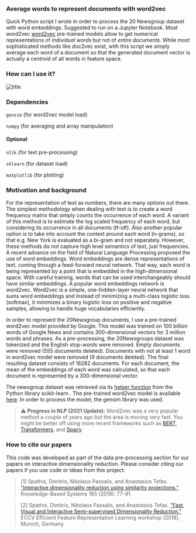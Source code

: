 ### Average words to represent documents with word2vec
Quick Python script I wrote in order to process the 20 Newsgroup dataset with word embeddings. Suggested to run on a Jupyter Notebook. Most word2vec [word2vec](https://en.wikipedia.org/wiki/Word2vec) pre-trained models allow to get numerical representations of _individual words_ but not of _entire documents_. While most sophisticated methods like doc2vec exist, with this script we simply average each word of a document so that the generated document vector is actually a centroid of all words in feature space.

### How can I use it?
![title](https://github.com/sdimi/average-word2vec/blob/master/workflow.png)

### Dependencies
``gensim`` (for word2vec model load)

``numpy`` (for averaging and array manipulation)
#### Optional
``nltk`` (for text pre-processing)

``sklearn`` (for dataset load)

``matplotlib`` (for plotting)


### Motivation and background
For the representation of text as numbers, there are many options out there. The simplest methodology when dealing with text is to create a word frequency matrix that simply counts the occurrence of each word. A variant of this method is to estimate the log scaled frequency of each word, but considering its occurrence in all documents (tf-idf). Also another popular option is to take into account the context around each word (n-grams), so that e.g. New York is evaluated as a bi-gram and not separately. However, these methods do not capture high level semantics of text, just frequencies. A recent advance on the field of Natural Language Processing proposed the use of word embeddings. Word embeddings are dense representations of text, coming through a feed-forward neural network. That way, each word is being represented by a point that is embedded in the high-dimensional space. With careful training, words that can be used interchangeably should have similar embeddings. A popular word embeddings network is word2vec. Word2vec is a simple, one-hidden-layer neural network that sums word embeddings and instead of minimizing a multi-class logistic loss (softmax), it minimizes a binary logistic loss on positive and negative samples, allowing to handle huge vocabularies efficiently.

In order to represent the 20Newsgroup documents, I use a pre-trained word2vec model provided by Google. This model was trained on 100 billion words of Google News and contains 300-dimensional vectors for 3 million words and phrases. As a pre-processing, the 20Newsgroups dataset was tokenized and the English stop-words were removed. Empty documents were removed (555 documents deleted). Documents with not at least 1 word in word2vec model were removed (9 documents deleted). The final resulting dataset consists of 18282 documents. For each document, the mean of the embeddings of each word was calculated, so that each document is represented by a 300-dimensional vector.

The newsgroup dataset was retrieved via its [helper function](http://scikit-learn.org/stable/modules/generated/sklearn.datasets.fetch_20newsgroups.html) from the Python library scikit-learn . The pre-trained word2vec model is available [here](https://code.google.com/archive/p/word2vec/). In order to process the model, the gensim library was used.

> :warning: **Progress in NLP (2021 Update):** Word2vec was a very popular method a couple of years ago but the area is moving very fast. You might be better off using more recent frameworks such as [BERT](https://github.com/google-research/bert), [Transformers](https://github.com/huggingface/transformers), and [Spacy](https://spacy.io/).

### How to cite our papers

This code was developed as part of the data pre-processing section for our papers on interactive dimensionality reduction. Please consider citing our papers if you use code or ideas from this project:

> [1] Spathis, Dimitris, Nikolaos Passalis, and Anastasios Tefas. ["Interactive dimensionality reduction using similarity projections."](https://www.sciencedirect.com/science/article/pii/S0950705118305677) Knowledge-Based Systems 165 (2019): 77-91.

> [2] Spathis, Dimitris, Nikolaos Passalis, and Anastasios Tefas. ["Fast, Visual and Interactive Semi-supervised Dimensionality Reduction."](http://doi.org/cz6d) ECCV Efficient Feature Representation Learning workshop (2018), Munich, Germany.
